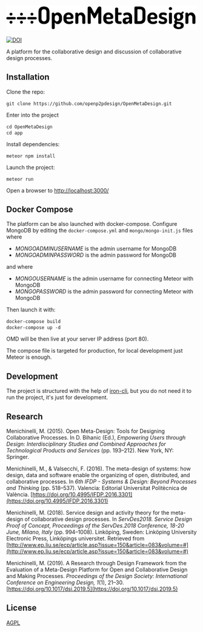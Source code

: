 ![app/public/logo/OMD_logo_large.svg](app/public/logo/OMD_logo_large.png)

[![DOI](https://zenodo.org/badge/91899447.svg)](https://zenodo.org/badge/latestdoi/91899447)

A platform for the collaborative design and discussion of collaborative design processes.

## Installation

Clone the repo:

```
git clone https://github.com/openp2pdesign/OpenMetaDesign.git
```

Enter into the project

```
cd OpenMetaDesign
cd app
```

Install dependencies:

```
meteor npm install
```

Launch the project:

```
meteor run
```

Open a browser to [http://localhost:3000/](http://localhost:3000/)


## Docker Compose

The platform can be also launched with docker-compose.
Configure MongoDB by editing the ```docker-compose.yml``` and ```mongo/mongo-init.js``` files where

- *MONGOADMINUSERNAME* is the admin username for MongoDB
- *MONGOADMINPASSWORD* is the admin password for MongoDB

and where

- *MONGOUSERNAME* is the admin username for connecting Meteor with MongoDB
- *MONGOPASSWORD* is the admin password for connecting Meteor with MongoDB

Then launch it with:

```
docker-compose build
docker-compose up -d
```

OMD will be then live at your server IP address (port 80).

The compose file is targeted for production, for local development just Meteor is enough.

## Development

The project is structured with the help of [iron-cli](https://github.com/iron-meteor/iron-cli), but you do not need it to run the project, it's just for development.

## Research

Menichinelli, M. (2015). Open Meta-Design: Tools for Designing Collaborative Processes. In D. Bihanic (Ed.), *Empowering Users through Design: Interdisciplinary Studies and Combined Approaches for Technological Products and Services* (pp. 193–212). New York, NY: Springer.

Menichinelli, M., & Valsecchi, F. (2016). The meta-design of systems: how design, data and software enable the organizing of open, distributed, and collaborative processes. In *6th IFDP - Systems & Design: Beyond Processes and Thinking* (pp. 518–537). Valencia: Editorial Universitat Politècnica de València. [https://doi.org/10.4995/IFDP.2016.3301](https://doi.org/10.4995/IFDP.2016.3301)

Menichinelli, M. (2018). Service design and activity theory for the meta-design of collaborative design processes. In *ServDes2018. Service Design Proof of Concept, Proceedings of the ServDes.2018 Conference, 18-20 June, Milano, Italy* (pp. 994–1008). Linköping, Sweden: Linköping University Electronic Press, Linköpings universitet. Retrieved from [http://www.ep.liu.se/ecp/article.asp?issue=150&article=083&volume=#](http://www.ep.liu.se/ecp/article.asp?issue=150&article=083&volume=#)

Menichinelli, M. (2019). A Research through Design Framework from the Evaluation of a Meta-Design Platform for Open and Collaborative Design and Making Processes. *Proceedings of the Design Society: International Conference on Engineering Design, 1*(1), 21–30. [https://doi.org/10.1017/dsi.2019.5](https://doi.org/10.1017/dsi.2019.5)



## License
[AGPL](https://github.com/openp2pdesign/OpenMetaDesign/blob/master/LICENSE)
